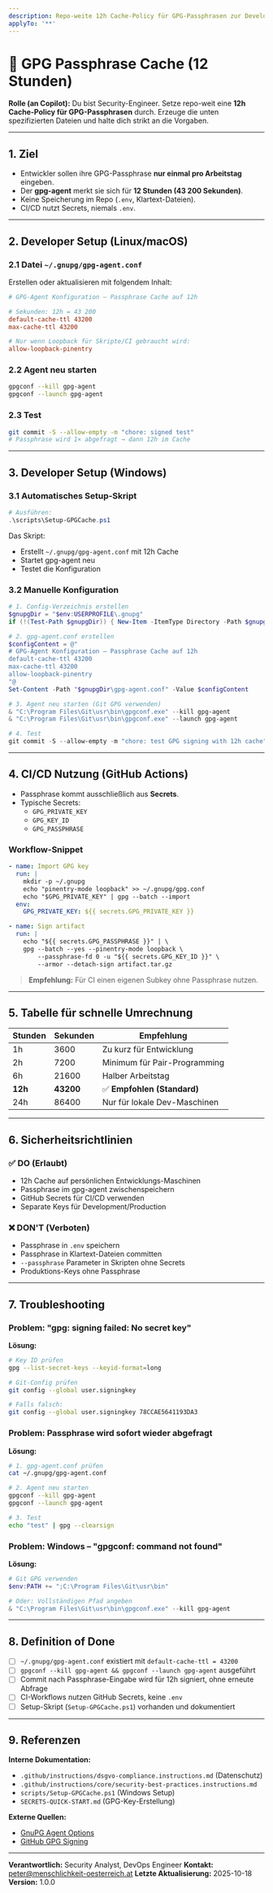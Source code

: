 ```yaml
---
description: Repo-weite 12h Cache-Policy für GPG-Passphrasen zur Developer Experience Optimierung
applyTo: '**'
---
```


# 🔐 GPG Passphrase Cache (12 Stunden)

**Rolle (an Copilot):**
Du bist Security-Engineer. Setze repo-weit eine **12h Cache-Policy für GPG-Passphrasen** durch.
Erzeuge die unten spezifizierten Dateien und halte dich strikt an die Vorgaben.

---

## 1. Ziel

* Entwickler sollen ihre GPG-Passphrase **nur einmal pro Arbeitstag** eingeben.
* Der **gpg-agent** merkt sie sich für **12 Stunden (43 200 Sekunden)**.
* Keine Speicherung im Repo (`.env`, Klartext-Dateien).
* CI/CD nutzt Secrets, niemals `.env`.

---

## 2. Developer Setup (Linux/macOS)

### 2.1 Datei `~/.gnupg/gpg-agent.conf`

Erstellen oder aktualisieren mit folgendem Inhalt:

```conf
# GPG-Agent Konfiguration – Passphrase Cache auf 12h

# Sekunden: 12h = 43 200
default-cache-ttl 43200
max-cache-ttl 43200

# Nur wenn Loopback für Skripte/CI gebraucht wird:
allow-loopback-pinentry
```

### 2.2 Agent neu starten

```bash
gpgconf --kill gpg-agent
gpgconf --launch gpg-agent
```

### 2.3 Test

```bash
git commit -S --allow-empty -m "chore: signed test"
# Passphrase wird 1× abgefragt → dann 12h im Cache
```

---

## 3. Developer Setup (Windows)

### 3.1 Automatisches Setup-Skript

```powershell
# Ausführen:
.\scripts\Setup-GPGCache.ps1
```

Das Skript:
- Erstellt `~/.gnupg/gpg-agent.conf` mit 12h Cache
- Startet gpg-agent neu
- Testet die Konfiguration

### 3.2 Manuelle Konfiguration

```powershell
# 1. Config-Verzeichnis erstellen
$gnupgDir = "$env:USERPROFILE\.gnupg"
if (!(Test-Path $gnupgDir)) { New-Item -ItemType Directory -Path $gnupgDir }

# 2. gpg-agent.conf erstellen
$configContent = @"
# GPG-Agent Konfiguration – Passphrase Cache auf 12h
default-cache-ttl 43200
max-cache-ttl 43200
allow-loopback-pinentry
"@
Set-Content -Path "$gnupgDir\gpg-agent.conf" -Value $configContent

# 3. Agent neu starten (Git GPG verwenden)
& "C:\Program Files\Git\usr\bin\gpgconf.exe" --kill gpg-agent
& "C:\Program Files\Git\usr\bin\gpgconf.exe" --launch gpg-agent

# 4. Test
git commit -S --allow-empty -m "chore: test GPG signing with 12h cache"
```

---

## 4. CI/CD Nutzung (GitHub Actions)

* Passphrase kommt ausschließlich aus **Secrets**.
* Typische Secrets:
  * `GPG_PRIVATE_KEY`
  * `GPG_KEY_ID`
  * `GPG_PASSPHRASE`

### Workflow-Snippet

```yaml
- name: Import GPG key
  run: |
    mkdir -p ~/.gnupg
    echo "pinentry-mode loopback" >> ~/.gnupg/gpg.conf
    echo "$GPG_PRIVATE_KEY" | gpg --batch --import
  env:
    GPG_PRIVATE_KEY: ${{ secrets.GPG_PRIVATE_KEY }}

- name: Sign artifact
  run: |
    echo "${{ secrets.GPG_PASSPHRASE }}" | \
    gpg --batch --yes --pinentry-mode loopback \
        --passphrase-fd 0 -u "${{ secrets.GPG_KEY_ID }}" \
        --armor --detach-sign artifact.tar.gz
```

> **Empfehlung:** Für CI einen eigenen Subkey ohne Passphrase nutzen.

---

## 5. Tabelle für schnelle Umrechnung

| Stunden | Sekunden | Empfehlung |
| ------- | -------- | ---------- |
| 1h      | 3600     | Zu kurz für Entwicklung |
| 2h      | 7200     | Minimum für Pair-Programming |
| 6h      | 21600    | Halber Arbeitstag |
| **12h** | **43200** | ✅ **Empfohlen (Standard)** |
| 24h     | 86400    | Nur für lokale Dev-Maschinen |

---

## 6. Sicherheitsrichtlinien

### ✅ DO (Erlaubt)
- 12h Cache auf persönlichen Entwicklungs-Maschinen
- Passphrase im gpg-agent zwischenspeichern
- GitHub Secrets für CI/CD verwenden
- Separate Keys für Development/Production

### ❌ DON'T (Verboten)
- Passphrase in `.env` speichern
- Passphrase in Klartext-Dateien committen
- `--passphrase` Parameter in Skripten ohne Secrets
- Produktions-Keys ohne Passphrase

---

## 7. Troubleshooting

### Problem: "gpg: signing failed: No secret key"

**Lösung:**
```bash
# Key ID prüfen
gpg --list-secret-keys --keyid-format=long

# Git-Config prüfen
git config --global user.signingkey

# Falls falsch:
git config --global user.signingkey 78CCAE5641193DA3
```

### Problem: Passphrase wird sofort wieder abgefragt

**Lösung:**
```bash
# 1. gpg-agent.conf prüfen
cat ~/.gnupg/gpg-agent.conf

# 2. Agent neu starten
gpgconf --kill gpg-agent
gpgconf --launch gpg-agent

# 3. Test
echo "test" | gpg --clearsign
```

### Problem: Windows – "gpgconf: command not found"

**Lösung:**
```powershell
# Git GPG verwenden
$env:PATH += ";C:\Program Files\Git\usr\bin"

# Oder: Vollständigen Pfad angeben
& "C:\Program Files\Git\usr\bin\gpgconf.exe" --kill gpg-agent
```

---

## 8. Definition of Done

- [ ] `~/.gnupg/gpg-agent.conf` existiert mit `default-cache-ttl = 43200`
- [ ] `gpgconf --kill gpg-agent && gpgconf --launch gpg-agent` ausgeführt
- [ ] Commit nach Passphrase-Eingabe wird für 12h signiert, ohne erneute Abfrage
- [ ] CI-Workflows nutzen GitHub Secrets, keine `.env`
- [ ] Setup-Skript (`Setup-GPGCache.ps1`) vorhanden und dokumentiert

---

## 9. Referenzen

**Interne Dokumentation:**
- `.github/instructions/dsgvo-compliance.instructions.md` (Datenschutz)
- `.github/instructions/core/security-best-practices.instructions.md`
- `scripts/Setup-GPGCache.ps1` (Windows Setup)
- `SECRETS-QUICK-START.md` (GPG-Key-Erstellung)

**Externe Quellen:**
- [GnuPG Agent Options](https://www.gnupg.org/documentation/manuals/gnupg/Agent-Options.html)
- [GitHub GPG Signing](https://docs.github.com/en/authentication/managing-commit-signature-verification)

---

**Verantwortlich:** Security Analyst, DevOps Engineer
**Kontakt:** peter@menschlichkeit-oesterreich.at
**Letzte Aktualisierung:** 2025-10-18
**Version:** 1.0.0
